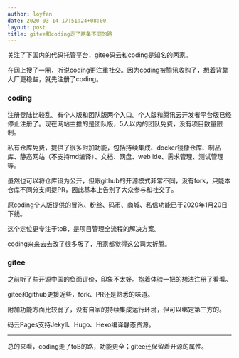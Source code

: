 ```yaml
---
author: loyfan
date: 2020-03-14 17:51:24+08:00
layout: post
title: gitee和coding走了两条不同的路
---
```

关注了下国内的代码托管平台，gitee码云和coding是知名的两家。

在网上搜了一圈，听说coding更注重社交。因为coding被腾讯收购了，想着背靠大厂更稳些，就先注册了coding。

### coding

注册登陆比较乱。有个人版和团队版两个入口。个人版和腾讯云开发者平台版已经停止注册了。现在网站主推的是团队版，5人以内的团队免费，没有项目数量限制。

私有仓库免费，提供了很多附加功能，包括持续集成、docker镜像仓库、制品库、静态网站（不支持md编译）、文档、网盘、web ide、需求管理、测试管理等。

虽然也可以将仓库设为公开，但跟github的开源模式非常不同，没有fork，只能本仓库不同分支间提PR，因此基本上告别了大众参与和社交了。

原coding个人版提供的冒泡、粉丝、码币、商城、私信功能已于2020年1月20日下线。

这个定位更专注于toB，是项目管理全流程的解决方案。

coding来来去去改了很多版了，用家都觉得这公司太折腾。

### gitee

之前听了些开源中国的负面评价，印象不太好。抱着体验一把的想法注册了看看。

gitee和github更接近些，fork、PR还是熟悉的味道。

附加功能方面比较弱了，没有自家的持续集成运行环境，但可以绑定第三方的。

码云Pages支持Jekyll、Hugo、Hexo编译静态资源。

---

总的来看，coding走了toB的路，功能更全；gitee还保留着开源的属性。
